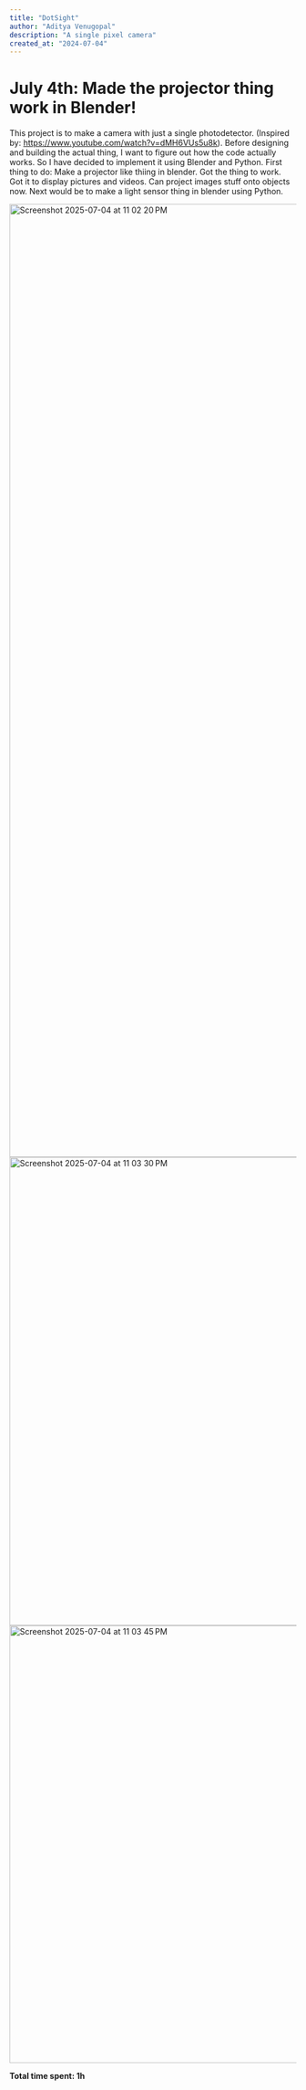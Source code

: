 ```yaml
---
title: "DotSight"
author: "Aditya Venugopal"
description: "A single pixel camera"
created_at: "2024-07-04"
---
```


# July 4th: Made the projector thing work in Blender!

This project is to make a camera with just a single photodetector. (Inspired by: https://www.youtube.com/watch?v=dMH6VUs5u8k). Before designing and building the actual thing, I want to figure out how the code actually works. So I have decided to implement it using Blender and Python. First thing to do: Make a projector like thiing in blender. Got the thing to work. Got it to display pictures and videos. Can project images stuff onto objects now. Next would be to make a light sensor thing in blender using Python.

<img width="1671" alt="Screenshot 2025-07-04 at 11 02 20 PM" src="https://github.com/user-attachments/assets/5f4f7d59-891a-465e-a884-b22d60220d08" />
<img width="821" alt="Screenshot 2025-07-04 at 11 03 30 PM" src="https://github.com/user-attachments/assets/f0223f81-6cd5-42e1-b9a6-7d3d2b429c6e" />
<img width="767" alt="Screenshot 2025-07-04 at 11 03 45 PM" src="https://github.com/user-attachments/assets/ee06a6a0-e946-4730-a291-ff007bb421c6" />

**Total time spent: 1h**
